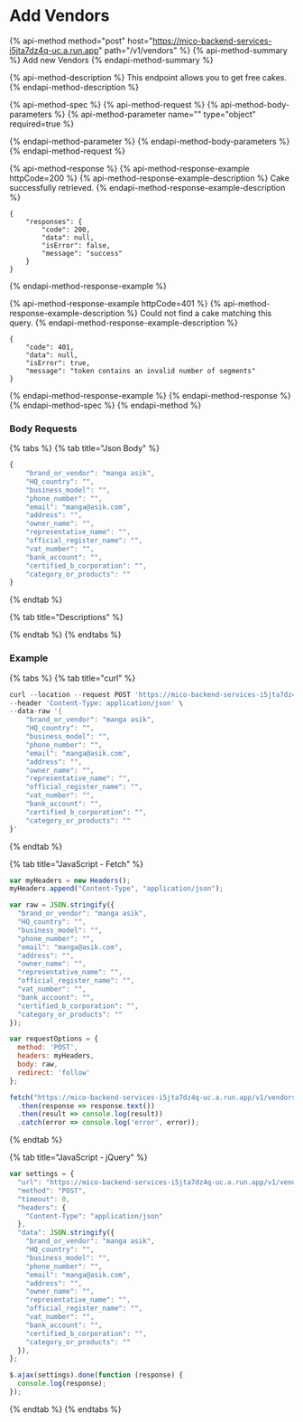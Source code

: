 # Add Vendors

{% api-method method="post" host="https://mico-backend-services-i5jta7dz4q-uc.a.run.app" path="/v1/vendors" %}
{% api-method-summary %}
Add new Vendors
{% endapi-method-summary %}

{% api-method-description %}
This endpoint allows you to get free cakes.
{% endapi-method-description %}

{% api-method-spec %}
{% api-method-request %}
{% api-method-body-parameters %}
{% api-method-parameter name="" type="object" required=true %}

{% endapi-method-parameter %}
{% endapi-method-body-parameters %}
{% endapi-method-request %}

{% api-method-response %}
{% api-method-response-example httpCode=200 %}
{% api-method-response-example-description %}
Cake successfully retrieved.
{% endapi-method-response-example-description %}

```
{
    "responses": {
        "code": 200,
        "data": null,
        "isError": false,
        "message": "success"
    }
}
```
{% endapi-method-response-example %}

{% api-method-response-example httpCode=401 %}
{% api-method-response-example-description %}
Could not find a cake matching this query.
{% endapi-method-response-example-description %}

```
{
    "code": 401,
    "data": null,
    "isError": true,
    "message": "token contains an invalid number of segments"
}
```
{% endapi-method-response-example %}
{% endapi-method-response %}
{% endapi-method-spec %}
{% endapi-method %}

### Body Requests

{% tabs %}
{% tab title="Json Body" %}
```javascript
{
    "brand_or_vendor": "manga asik",
    "HQ_country": "",
    "business_model": "",
    "phone_number": "",
    "email": "manga@asik.com",
    "address": "",
    "owner_name": "",
    "representative_name": "",
    "official_register_name": "",
    "vat_number": "",
    "bank_account": "",
    "certified_b_corporation": "",
    "category_or_products": ""
}
```
{% endtab %}

{% tab title="Descriptions" %}

{% endtab %}
{% endtabs %}

### Example

{% tabs %}
{% tab title="curl" %}
```javascript
curl --location --request POST 'https://mico-backend-services-i5jta7dz4q-uc.a.run.app/v1/vendors' \
--header 'Content-Type: application/json' \
--data-raw '{
    "brand_or_vendor": "manga asik",
    "HQ_country": "",
    "business_model": "",
    "phone_number": "",
    "email": "manga@asik.com",
    "address": "",
    "owner_name": "",
    "representative_name": "",
    "official_register_name": "",
    "vat_number": "",
    "bank_account": "",
    "certified_b_corporation": "",
    "category_or_products": ""
}'
```
{% endtab %}

{% tab title="JavaScript - Fetch" %}
```javascript
var myHeaders = new Headers();
myHeaders.append("Content-Type", "application/json");

var raw = JSON.stringify({
  "brand_or_vendor": "manga asik",
  "HQ_country": "",
  "business_model": "",
  "phone_number": "",
  "email": "manga@asik.com",
  "address": "",
  "owner_name": "",
  "representative_name": "",
  "official_register_name": "",
  "vat_number": "",
  "bank_account": "",
  "certified_b_corporation": "",
  "category_or_products": ""
});

var requestOptions = {
  method: 'POST',
  headers: myHeaders,
  body: raw,
  redirect: 'follow'
};

fetch("https://mico-backend-services-i5jta7dz4q-uc.a.run.app/v1/vendors", requestOptions)
  .then(response => response.text())
  .then(result => console.log(result))
  .catch(error => console.log('error', error));
```
{% endtab %}

{% tab title="JavaScript - jQuery" %}
```javascript
var settings = {
  "url": "https://mico-backend-services-i5jta7dz4q-uc.a.run.app/v1/vendors",
  "method": "POST",
  "timeout": 0,
  "headers": {
    "Content-Type": "application/json"
  },
  "data": JSON.stringify({
    "brand_or_vendor": "manga asik",
    "HQ_country": "",
    "business_model": "",
    "phone_number": "",
    "email": "manga@asik.com",
    "address": "",
    "owner_name": "",
    "representative_name": "",
    "official_register_name": "",
    "vat_number": "",
    "bank_account": "",
    "certified_b_corporation": "",
    "category_or_products": ""
  }),
};

$.ajax(settings).done(function (response) {
  console.log(response);
});
```
{% endtab %}
{% endtabs %}

